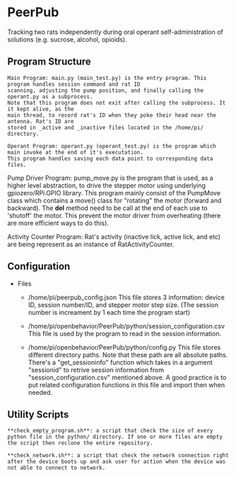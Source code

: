 ﻿# PeerPub 
 Tracking two rats independently during oral operant self-administration of solutions (e.g. sucrose, alcohol, opioids).

## Program Structure

    Main Program: main.py (main_test.py) is the entry program. This program handles session command and rat ID
    scanning, adjusting the pump position, and finally calling the operant.py as a subprocess.
    Note that this program does not exit after calling the subprocess. It it kept alive, as the
    main thread, to record rat's ID when they poke their head near the antenna. Rat's ID are
    stored in _active and _inactive files located in the /home/pi/ directory.
    
    Operant Program: operant.py (operant_test.py) is the program which main invoke at the end of it's executation.
    This program handles saving each data point to corresponding data files.

   Pump Driver Program: pump_move.py is the program that is used, as a higher level abstraction, to drive the stepper motor using underlying gpiozero/RPi.GPIO library. This program mainly consist of the PumpMove class which contains a move() class for "rotating" the motor (forward and backward). The __del__ method need to be call at the end of each use to 'shutoff' the motor. This prevent the motor driver from overheating (there are more efficient ways to do this).
   
   Activity Counter Program: Rat's activity (inactive lick, active lick, and etc) are being represent as an instance of RatActivityCounter.
   

## Configuration
   - Files

     - /home/pi/peerpub_config.json
        This file stores 3 information: device ID, session number/ID, and stepper motor step size. (The session number is increament by 1 each time the program start)

     - /home/pi/openbehavior/PeerPub/python/session_configuration.csv
        This file is used by the program to read in the session information. 

     - /home/pi/openbehavior/PeerPub/python/config.py
        This file stores different directory paths. Note that these path are all absolute paths. There's a "get_sessioninfo" function which takes in a argument "sessionid" to retrive session information from "session_configuration.csv" mentioned above. A good practice is to put related configuration functions in this file and import then when needed.

## Utility Scripts

    **check_empty_program.sh**: a script that check the size of every python file in the python/ directory. If one or more files are empty the script then reclone the entire repository.

    **check_network.sh**: a script that check the network connection right after the device boots up and ask user for action when the device was not able to connect to network.